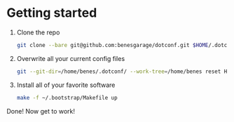 # Getting started

1. Clone the repo 
   
   ```sh
   git clone --bare git@github.com:benesgarage/dotconf.git $HOME/.dotconf
   ```

2. Overwrite all your current config files  
   
   ```sh
   git --git-dir=/home/benes/.dotconf/ --work-tree=/home/benes reset HEAD .
   ```
   
3. Install all of your favorite software 
   
   ```sh
   make -f ~/.bootstrap/Makefile up
   ```
   
Done! Now get to work!
